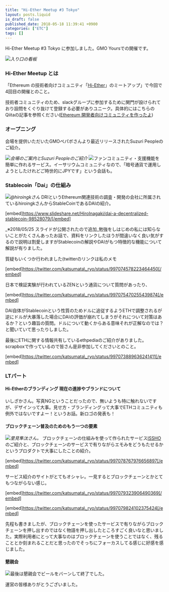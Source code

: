 ```yaml
---
title: "Hi-Ether Meetup #3 Tokyo"
layout: posts.liquid
is_draft: false
published_date: 2018-05-18 11:39:41 +0900
categories: ["ETC"]
tags: []
---
```


Hi-Ether Meetup #3 Tokyo に参加しました。GMO Yoursでの開催です。

 <img class="in_article" src="/public/images/2019/01/b17f4-1GLNTSZvcSiBZXmf1_XlWuw.jpg">_入り口の看板_
### Hi-Ether Meetup&nbsp;とは
「Ethereum の技術者向けコミュニティ「[Hi-Ether](http://http//www.hi-ether.org/)」のミートアップ」で今回で4回目の開催とのこと。

技術者コミュニティのため、slackグループに参加するために関門が設けられており設問をくぐり抜けて登録する必要がありユニーク。具体的にはこちらのQiitaの記事を参照ください([Ethereum 開発者向けコミュニティを作ったよ](https://qiita.com/amachino/items/605ff76209d7193dc92c))

### オープニング
会場を提供いただいたGMOペパボさんより最近リリースされたSuzuri Peopleのご紹介。

 <img class="in_article" src="/public/images/2019/01/4b7a9-1HjsXDgqYlqv30deY_Ag40Q.jpg">_会場のご案内とSuzuri Peopleのご紹介_
 <img class="in_article" src="/public/images/2019/01/0e507-1JJZa7tfeqFZ4k2X0jhXMxA.jpg">ファンコミュニティ・支援機能を簡単に作れるサービス。イーサリウムコミュニティなので、「暗号通貨で運用しようとしたけれどご時世的にJPYです」という会話も。

### Stablecoin「Dai」の仕組み
 <img class="in_article" src="/public/images/2019/01/7107e-1uRPhKmMJ72Si-MbDHVwCug.jpg">_@hiroingkさん_
DRIというEthereum関連技術の調査・開発の会社に所属されているhiroingkさんからStableCoinであるDAIの紹介。

[embed]https://www.slideshare.net/HiroInagaki/dai-a-decentralized-stablecoin-98528079/[/embed]

_※2018/05/25 スライドが公開されたので追加_勉強をしはじめの私には知らないことがたくさんあったお話で、資料をリンクしたほうが間違いなく良い気がするので説明は割愛しますがStablecoinの解説やDAIがもつ特徴的な機能について解説が有りました。

質疑もいくつか行われました(twitterのリンクは私のメモ

[embed]https://twitter.com/katsumata\_ryo/status/997074578223464450[/embed]

日本で検証実験が行われているZENという通貨について質問があったり、

[embed]https://twitter.com/katsumata\_ryo/status/997075470255439874[/embed]

DAI自体がStablecoinという性質のためドルに追従するようETHで調整されるが逆にドルが大暴落した場合にDAIの評価が崩れてしまうがそれについて対策はあるか？という趣旨の質問。ドルについて動くからある意味それが正解なのでは？と聞いていて思ったりしました。

最後にETHに関する情報共有しているethpediaのご紹介がありました。scrapboxで作っているので皆さん是非参加してくださいとのこと。

[embed]https://twitter.com/katsumata\_ryo/status/997073889636241411[/embed]

### LTパート
#### **Hi-Etherのブランディング 現在の進捗やブランドについて**
いしざかさん。写真NGということだったので、無いようも特に触れないですが、デザインって大事。見せ方・ブランディングって大事でETHコミュニティも例外ではないですよー！というお話。新ロゴの発表も！

#### **ブロックチェーン普及のためのもう一つの要素**
 <img class="in_article" src="/public/images/2019/01/bf7cf-1zXxDOAOCPM3vtz5dNhcpTw.jpg">_里見隼汰さん。_
ブロックチェーンの仕組みを使って作られたサービス[ISSHO](https://issho.io)のご紹介と、ブロックチェーンのサービスで有りながらエモみをどうもたせるかというプロダクトで大事にしたことの紹介。

[embed]https://twitter.com/katsumata\_ryo/status/997078767976656897[/embed]

サービス紹介のサイトがとてもオシャレ。一見するとブロックチェーンとかとてもつながらない感じ。

[embed]https://twitter.com/katsumata\_ryo/status/997079323906490369[/embed]

[embed]https://twitter.com/katsumata\_ryo/status/997079824102375424[/embed]

先程も書きましたが、ブロックチェーンを使ったサービスで有りながらブロックチェーンを押し出すのではなく物語を押し出したところすごく良いなと思いました。実際利用者にとって大事なのはブロックチェーンを使うことではなく、残ることとか刻まれることだと思ったのでそっちにフォーカスしてる感じに好感を感じました。

#### 懇親会
 <img class="in_article" src="/public/images/2019/01/35f1d-1ATYHDU3ro7CtKgiPS0CaOQ.jpg">最後は懇親会でビールをバーンして終了でした。

運営の皆様ありがとうございました。


